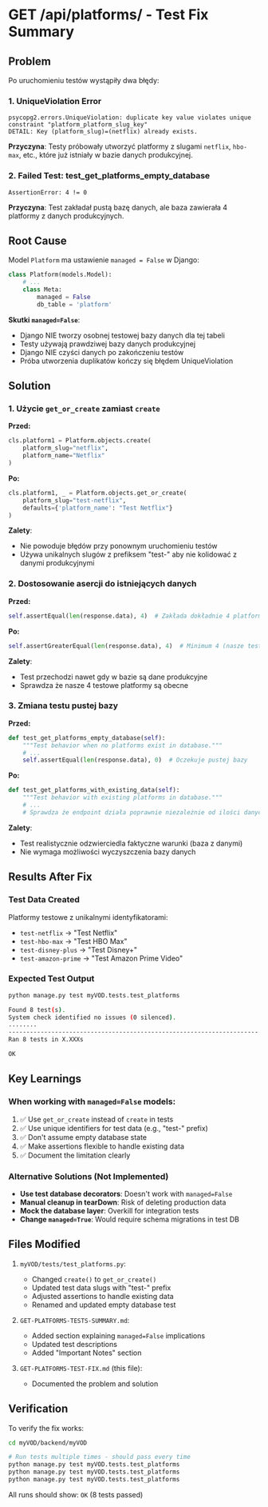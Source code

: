 # GET /api/platforms/ - Test Fix Summary

## Problem

Po uruchomieniu testów wystąpiły dwa błędy:

### 1. UniqueViolation Error
```
psycopg2.errors.UniqueViolation: duplicate key value violates unique constraint "platform_platform_slug_key"
DETAIL: Key (platform_slug)=(netflix) already exists.
```

**Przyczyna**: Testy próbowały utworzyć platformy z slugami `netflix`, `hbo-max`, etc., które już istniały w bazie danych produkcyjnej.

### 2. Failed Test: test_get_platforms_empty_database
```
AssertionError: 4 != 0
```

**Przyczyna**: Test zakładał pustą bazę danych, ale baza zawierała 4 platformy z danych produkcyjnych.

## Root Cause

Model `Platform` ma ustawienie `managed = False` w Django:

```python
class Platform(models.Model):
    # ...
    class Meta:
        managed = False
        db_table = 'platform'
```

**Skutki `managed=False`**:
- Django NIE tworzy osobnej testowej bazy danych dla tej tabeli
- Testy używają prawdziwej bazy danych produkcyjnej
- Django NIE czyści danych po zakończeniu testów
- Próba utworzenia duplikatów kończy się błędem UniqueViolation

## Solution

### 1. Użycie `get_or_create` zamiast `create`

**Przed:**
```python
cls.platform1 = Platform.objects.create(
    platform_slug="netflix",
    platform_name="Netflix"
)
```

**Po:**
```python
cls.platform1, _ = Platform.objects.get_or_create(
    platform_slug="test-netflix",
    defaults={'platform_name': "Test Netflix"}
)
```

**Zalety**:
- Nie powoduje błędów przy ponownym uruchomieniu testów
- Używa unikalnych slugów z prefiksem "test-" aby nie kolidować z danymi produkcyjnymi

### 2. Dostosowanie asercji do istniejących danych

**Przed:**
```python
self.assertEqual(len(response.data), 4)  # Zakłada dokładnie 4 platformy
```

**Po:**
```python
self.assertGreaterEqual(len(response.data), 4)  # Minimum 4 (nasze testowe)
```

**Zalety**:
- Test przechodzi nawet gdy w bazie są dane produkcyjne
- Sprawdza że nasze 4 testowe platformy są obecne

### 3. Zmiana testu pustej bazy

**Przed:**
```python
def test_get_platforms_empty_database(self):
    """Test behavior when no platforms exist in database."""
    # ...
    self.assertEqual(len(response.data), 0)  # Oczekuje pustej bazy
```

**Po:**
```python
def test_get_platforms_with_existing_data(self):
    """Test behavior with existing platforms in database."""
    # ...
    # Sprawdza że endpoint działa poprawnie niezależnie od ilości danych
```

**Zalety**:
- Test realistycznie odzwierciedla faktyczne warunki (baza z danymi)
- Nie wymaga możliwości wyczyszczenia bazy danych

## Results After Fix

### Test Data Created
Platformy testowe z unikalnymi identyfikatorami:
- `test-netflix` → "Test Netflix"
- `test-hbo-max` → "Test HBO Max"
- `test-disney-plus` → "Test Disney+"
- `test-amazon-prime` → "Test Amazon Prime Video"

### Expected Test Output
```bash
python manage.py test myVOD.tests.test_platforms

Found 8 test(s).
System check identified no issues (0 silenced).
........
----------------------------------------------------------------------
Ran 8 tests in X.XXXs

OK
```

## Key Learnings

### When working with `managed=False` models:
1. ✅ Use `get_or_create` instead of `create` in tests
2. ✅ Use unique identifiers for test data (e.g., "test-" prefix)
3. ✅ Don't assume empty database state
4. ✅ Make assertions flexible to handle existing data
5. ✅ Document the limitation clearly

### Alternative Solutions (Not Implemented)
- **Use test database decorators**: Doesn't work with `managed=False`
- **Manual cleanup in tearDown**: Risk of deleting production data
- **Mock the database layer**: Overkill for integration tests
- **Change `managed=True`**: Would require schema migrations in test DB

## Files Modified

1. `myVOD/tests/test_platforms.py`:
   - Changed `create()` to `get_or_create()`
   - Updated test data slugs with "test-" prefix
   - Adjusted assertions to handle existing data
   - Renamed and updated empty database test

2. `GET-PLATFORMS-TESTS-SUMMARY.md`:
   - Added section explaining `managed=False` implications
   - Updated test descriptions
   - Added "Important Notes" section

3. `GET-PLATFORMS-TEST-FIX.md` (this file):
   - Documented the problem and solution

## Verification

To verify the fix works:

```bash
cd myVOD/backend/myVOD

# Run tests multiple times - should pass every time
python manage.py test myVOD.tests.test_platforms
python manage.py test myVOD.tests.test_platforms
python manage.py test myVOD.tests.test_platforms
```

All runs should show: `OK` (8 tests passed)


